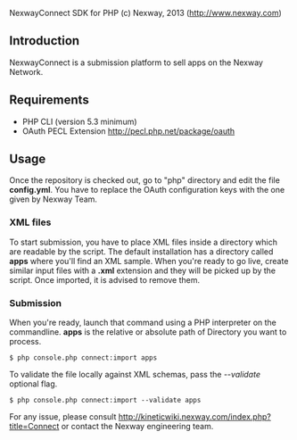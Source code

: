 NexwayConnect SDK for PHP (c) Nexway, 2013 (http://www.nexway.com)

Introduction
------------

NexwayConnect is a submission platform to sell apps on the Nexway Network.

Requirements
------------
- PHP CLI (version 5.3 minimum)
- OAuth PECL Extension http://pecl.php.net/package/oauth

Usage
-----

Once the repository is checked out, go to "php" directory and edit the file **config.yml**.
You have to replace the OAuth configuration keys with the one given by Nexway Team.

### XML files ###

To start submission, you have to place XML files inside a directory which are readable by the script.
The default installation has a directory called **apps** where you'll find an XML sample.
When you're ready to go live, create similar input files with a **.xml** extension and they will be picked up by the script. Once imported, it is advised to remove them.

### Submission ###

When you're ready, launch that command using a PHP interpreter on the commandline. **apps** is the relative or absolute path of Directory you want to process.

	$ php console.php connect:import apps

To validate the file locally against XML schemas, pass the *--validate* optional flag.

	$ php console.php connect:import --validate apps

For any issue, please consult http://kineticwiki.nexway.com/index.php?title=Connect or contact the Nexway engineering team.
